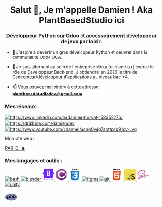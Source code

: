 <h1 align="center">Salut 👋, Je m'appelle Damien ! Aka PlantBasedStudio ici</h1>
<h3 align="center">Développeur Python sur Odoo et accessoirement développeur de jeux par loisir.</h3>

- 🔭 J'aspire à devenir un gros développeur Python et oeuvrer dans la communauté Odoo OCA.

- 🤝 Je suis alternant au sein de l'entreprise Moka tourisme ou j'exerce le rôle de Développeur Back-end. J'obtiendrai en 2026 le titre de Concepteur/développeur d'applications au niveau bac +4.

- 📫 Vous pouvez me joindre à cette adresse : **plantbasedstudiodev@gmail.com**

<h3 align="left">Mes réseaux :</h3>

<p align="left">
<a href="https://www.linkedin.com/in/damien-horvat-158352275/" target="blank"><img align="center" src="https://raw.githubusercontent.com/rahuldkjain/github-profile-readme-generator/master/src/images/icons/Social/linked-in-alt.svg" alt="https://www.linkedin.com/in/damien-horvat-158352275/" height="30" width="40" /></a>
<a href="https://dribbble.com/damiendev" target="blank"><img align="center" src="https://raw.githubusercontent.com/rahuldkjain/github-profile-readme-generator/master/src/images/icons/Social/dribbble.svg" alt="https://dribbble.com/damiendev" height="30" width="40" /></a>
<a href="https://www.youtube.com/channel/ucnq0vdg7sottpcb91cy-uvq" target="blank"><img align="center" src="https://raw.githubusercontent.com/rahuldkjain/github-profile-readme-generator/master/src/images/icons/Social/youtube.svg" alt="https://www.youtube.com/channel/ucnq0vdg7sottpcb91cy-uvq" height="30" width="40" /></a>
</p>

<p align="left">Mon site web :</p>
    
   
<a href="https://damiendev.fr/"  target="blank">PAR ICI ☻</a>

</path>
                <path d="M19,4 C20.1046,4 21,4.89543 21,6 L21,18 C21,19.1046 20.1046,20 19,20 L5,20 C3.89543,20 3,19.1046 3,18 L3,6 C3,4.89543 3.89543,4 5,4 L19,4 Z M19,10 L5,10 L5,17 C5,17.51285 5.38604429,17.9355092 5.88337975,17.9932725 L6,18 L18,18 C18.51285,18 18.9355092,17.613973 18.9932725,17.1166239 L19,17 L19,10 Z M6,6 C5.44772,6 5,6.44772 5,7 C5,7.55228 5.44772,8 6,8 C6.55228,8 7,7.55228 7,7 C7,6.44772 6.55228,6 6,6 Z M9,6 C8.44772,6 8,6.44772 8,7 C8,7.55228 8.44772,8 9,8 C9.55228,8 10,7.55228 10,7 C10,6.44772 9.55228,6 9,6 Z M12,6 C11.4477,6 11,6.44772 11,7 C11,7.55228 11.4477,8 12,8 C12.5523,8 13,7.55228 13,7 C13,6.44772 12.5523,6 12,6 Z" id="形状" fill="#09244B">

</path>
            </g>
        </g>
    </g>
</svg></a>

<h3 align="left">Mes langages et outils :</h3>

<p align="left"> <a href="https://www.gnu.org/software/bash/" target="_blank" rel="noreferrer"> <img src="https://www.vectorlogo.zone/logos/gnu_bash/gnu_bash-icon.svg" alt="bash" width="40" height="40"/> </a> <a href="https://www.blender.org/" target="_blank" rel="noreferrer"> <img src="https://download.blender.org/branding/community/blender_community_badge_white.svg" alt="blender" width="40" height="40"/> </a> <a href="https://getbootstrap.com" target="_blank" rel="noreferrer"> <img src="https://raw.githubusercontent.com/devicons/devicon/master/icons/bootstrap/bootstrap-plain-wordmark.svg" alt="bootstrap" width="40" height="40"/> </a> <a href="https://www.w3schools.com/cs/" target="_blank" rel="noreferrer"> <img src="https://raw.githubusercontent.com/devicons/devicon/master/icons/csharp/csharp-original.svg" alt="csharp" width="40" height="40"/> </a> <a href="https://www.w3schools.com/css/" target="_blank" rel="noreferrer"> <img src="https://raw.githubusercontent.com/devicons/devicon/master/icons/css3/css3-original-wordmark.svg" alt="css3" width="40" height="40"/> </a> <a href="https://www.figma.com/" target="_blank" rel="noreferrer"> <img src="https://www.vectorlogo.zone/logos/figma/figma-icon.svg" alt="figma" width="40" height="40"/> </a> <a href="https://git-scm.com/" target="_blank" rel="noreferrer"> <img src="https://www.vectorlogo.zone/logos/git-scm/git-scm-icon.svg" alt="git" width="40" height="40"/> </a> <a href="https://www.w3.org/html/" target="_blank" rel="noreferrer"> <img src="https://raw.githubusercontent.com/devicons/devicon/master/icons/html5/html5-original-wordmark.svg" alt="html5" width="40" height="40"/> </a> <a href="https://developer.mozilla.org/en-US/docs/Web/JavaScript" target="_blank" rel="noreferrer"> <img src="https://raw.githubusercontent.com/devicons/devicon/master/icons/javascript/javascript-original.svg" alt="javascript" width="40" height="40"/> </a> <a href="https://sass-lang.com" target="_blank" rel="noreferrer"> <img src="https://raw.githubusercontent.com/devicons/devicon/master/icons/sass/sass-original.svg" alt="sass" width="40" height="40"/> </a> <a href="https://unity.com/" target="_blank" rel="noreferrer"> <img src="https://www.vectorlogo.zone/logos/unity3d/unity3d-icon.svg" alt="unity" width="40" height="40"/> </a> </p><a href="https://www.php.net" target="_blank" rel="noreferrer"> <img src="https://raw.githubusercontent.com/devicons/devicon/master/icons/php/php-original.svg" alt="php" width="40" height="40"/> </a>

